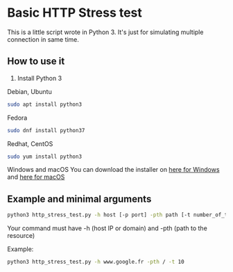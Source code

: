 # Basic HTTP Stress test
This is a little script wrote in Python 3. It's just for simulating multiple connection in same time.
## How to use it

 1. Install Python 3

Debian, Ubuntu
```sh
sudo apt install python3
```
Fedora
```sh
sudo dnf install python37
```
Redhat, CentOS
```sh
sudo yum install python3
```
Windows and macOS
You can download the installer on [here for Windows](https://www.python.org/downloads/windows/) and [here for macOS](https://www.python.org/downloads/mac-osx/)

## Example and minimal arguments
```sh
python3 http_stress_test.py -h host [-p port] -pth path [-t number_of_thread] [-tm timeout_in_second]
```
Your command must have -h (host IP or domain) and -pth (path to the resource)

Example:
```sh
python3 http_stress_test.py -h www.google.fr -pth / -t 10
```

